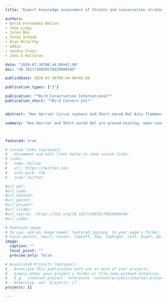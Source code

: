 ```yaml
---
title: "Expert knowledge assessment of threats and conservation strategies for breeding Hen Harrier and Short-eared Owl across Europe"

authors:
- Darío Fernández-Bellon
- John Lusby
- Jules Bos
- Tonio Schaub
- Alan McCarthy
- admin
- Sandra Irwin
- John O'Halloran

date: "2020-07-30T08:44:00+01:00"
doi: "10.1017/S0959270920000349"

publishDate: 2020-07-30T08:44:00+01:00

publication_types: ["2"]

publication: "*Bird Conservation International*"
publication_short: "*Bird Conserv Int*"


abstract: "Hen Harrier Circus cyaneus and Short-eared Owl Asio flammeus are open-country birds of prey with overlapping distributions. Although both species face similar conservation threats across their ranges, work to date has largely been undertaken at a national scale with few attempts to collate and assess factors relevant to their conservation at an international scale. Here we use an expert knowledge approach to evaluate the impact of conservation threats and the effectiveness of conservation strategies for each species across Europe. We report results of responses to a questionnaire from 23 Hen Harrier experts from nine countries and 12 Short-eared Owl experts from six countries. The majority of responses for both species reported declines in breeding numbers. The perceived impact of threats was broadly similar for both species: ecological factors (predation, extreme weather and prey availability), changes in land use (habitat loss and agricultural intensification) and indirect persecution (accidental nest destruction) were considered to be the greatest threats to breeding Hen Harrier and Short-eared Owl. Short-eared Owl experts also highlighted lack of knowledge and difficulties associated with monitoring as a major conservation challenge. Despite broad-scale similarities, geographical variation was also apparent in the perceived importance of conservation threats, with some threats (such as direct persecution, large-scale afforestation or habitat degradation) requiring country-specific actions. Implementation of different conservation strategies also varied between countries, with the designation of protected areas reported as the most widespread conservation strategy adopted, followed by species and habitat management. However, protected areas (including species-specific protected areas) were perceived to be less effective than active management of species and habitats. These findings highlight the overlap between the conservation requirements of these two species, and the need for collaborative international research and conservation approaches that prioritise pro-active conservation strategies subject to continued assessment and with specific conservation goals."

summary: "Hen Harrier and Short-eared Owl are ground-nesting, open-country birds of prey that have overlapping distributions. This paper brings together expert knowledge on threats to these species, across Europe. Both species are generally in decline and populations are broadly affected by the same factors, including predation, climate, habitat loss, agricultural intensification, and persecution. Despite the similarities, there were key regional differences, highlighting the need for country-specific conservation actions. Protected areas were the most commonly used  conservation tool, though they appear to be less effective than active management to benefit the species. Effective conservation on the continental scale requires collaborative international research and practical approaches, with ongoing monitoring and assessment."



featured: true

# Custom links (optional).
#   Uncomment and edit lines below to show custom links.
# links:
# - name: Follow
#   url: https://twitter.com
#   icon_pack: fab
#   icon: twitter

#url_pdf:
#url_code:
#url_dataset:
#url_poster:
#url_project:
#url_slides:
#url_source: 'https://doi.org/10.1017/S0959270920000349'
#url_video:

# Featured image
# To use, add an image named `featured.jpg/png` to your page's folder. 
# Focal points: Smart, Center, TopLeft, Top, TopRight, Left, Right, BottomLeft, Bottom, BottomRight.
image:
  caption: ""
  focal_point: ""
  preview_only: false

# Associated Projects (optional).
#   Associate this publication with one or more of your projects.
#   Simply enter your project's folder or file name without extension.
#   E.g. `internal-project` references `content/project/internal-project/index.md`.
#   Otherwise, set `projects: []`.
projects: []

---
```

